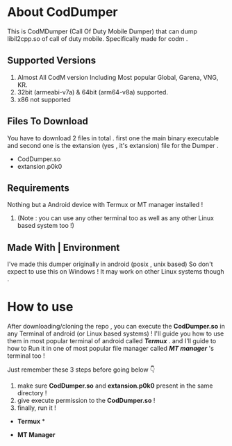 
# About CodDumper
This is CodMDumper (Call Of Duty Mobile Dumper) that can dump libil2cpp.so of call of duty mobile.
Specifically made for codm .

## Supported Versions
1) Almost All CodM version Including Most popular Global, Garena, VNG, KR. 
2) 32bit (armeabi-v7a) & 64bit (arm64-v8a) supported.
3) x86 not supported

## Files To Download
You have to download 2 files in total . first one the main binary executable and
second one is the extansion (yes , it's extansion) file for the Dumper .
 * CodDumper.so
 * extansion.p0k0

## Requirements
Nothing but a Android device with Termux or MT manager installed !
1. (Note : you can use any other terminal too as well as any other Linux based system too !)

## Made With | Environment
I've made this dumper originally in android (posix , unix based)
So don't expect to use this on Windows ! 
It may work on other Linux systems though .

# How to use
After downloading/cloning the repo , you can execute the **CodDumper.so** in any
Terminal of android (or Linux based systems) ! I'll guide you how to use them in most popular terminal
of android called ***Termux*** . and I'll guide to how to Run it in one of most popular file manager called ***MT manager*** 's terminal too !

Just remember these 3 steps before going below 👇
1) make sure **CodDumper.so** and **extansion.p0k0** present in the same directory !
2) give execute permission to the **CodDumper.so** !
3) finally, run it !

* **Termux**
  * 

* **MT Manager**

